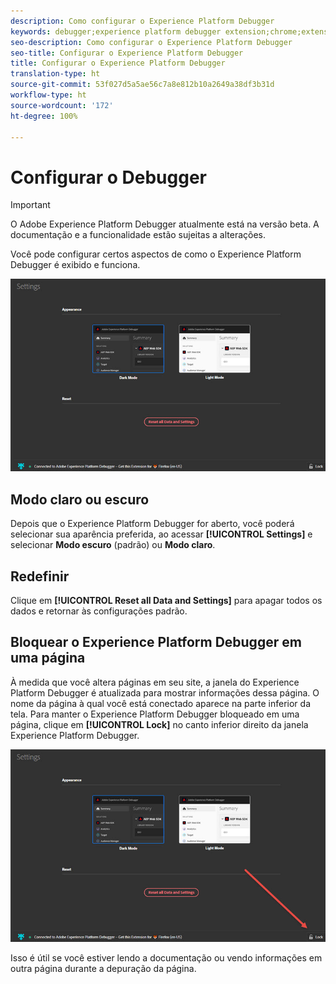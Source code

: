 ```yaml
---
description: Como configurar o Experience Platform Debugger
keywords: debugger;experience platform debugger extension;chrome;extension;configure
seo-description: Como configurar o Experience Platform Debugger
seo-title: Configurar o Experience Platform Debugger
title: Configurar o Experience Platform Debugger
translation-type: ht
source-git-commit: 53f027d5a5ae56c7a8e812b10a2649a38df3b31d
workflow-type: ht
source-wordcount: '172'
ht-degree: 100%

---
```



# Configurar o Debugger

>[!IMPORTANT]
>
>O Adobe Experience Platform Debugger atualmente está na versão beta. A documentação e a funcionalidade estão sujeitas a alterações.

Você pode configurar certos aspectos de como o Experience Platform Debugger é exibido e funciona.

![](assets/settings.jpg)

## Modo claro ou escuro

Depois que o Experience Platform Debugger for aberto, você poderá selecionar sua aparência preferida, ao acessar **[!UICONTROL Settings]** e selecionar **Modo escuro** (padrão) ou **Modo claro**.

## Redefinir

Clique em **[!UICONTROL Reset all Data and Settings]** para apagar todos os dados e retornar às configurações padrão.

## Bloquear o Experience Platform Debugger em uma página

À medida que você altera páginas em seu site, a janela do Experience Platform Debugger é atualizada para mostrar informações dessa página. O nome da página à qual você está conectado aparece na parte inferior da tela. Para manter o Experience Platform Debugger bloqueado em uma página, clique em **[!UICONTROL Lock]** no canto inferior direito da janela Experience Platform Debugger.

![](assets/lock.jpg)

Isso é útil se você estiver lendo a documentação ou vendo informações em outra página durante a depuração da página.